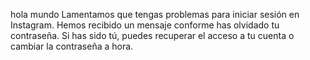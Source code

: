hola mundo Lamentamos que tengas problemas para iniciar sesión en Instagram. Hemos recibido un mensaje conforme has olvidado tu contraseña. Si 
has sido tú, puedes recuperar el acceso a tu cuenta 
o cambiar la
 contraseña a
 hora.